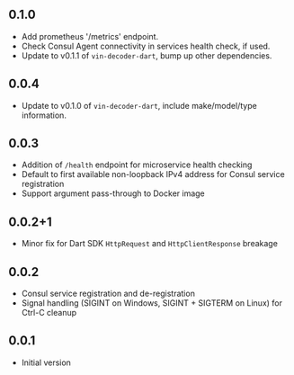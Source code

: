 ## 0.1.0

- Add prometheus '/metrics' endpoint.
- Check Consul Agent connectivity in services health check, if used.
- Update to v0.1.1 of `vin-decoder-dart`, bump up other dependencies.

## 0.0.4

- Update to v0.1.0 of `vin-decoder-dart`, include make/model/type information.

## 0.0.3

- Addition of `/health` endpoint for microservice health checking
- Default to first available non-loopback IPv4 address for Consul service registration
- Support argument pass-through to Docker image

## 0.0.2+1

- Minor fix for Dart SDK `HttpRequest` and `HttpClientResponse` breakage

## 0.0.2

- Consul service registration and de-registration
- Signal handling (SIGINT on Windows, SIGINT + SIGTERM on Linux) for Ctrl-C cleanup

## 0.0.1

- Initial version
